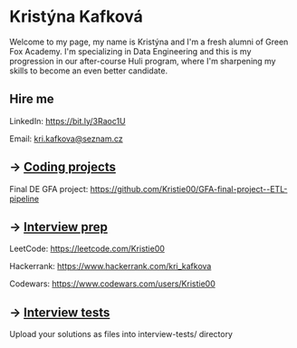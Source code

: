 # Kristýna Kafková

Welcome to my page, my name is Kristýna and I'm a fresh alumni of Green Fox Academy. I'm specializing in Data Engineering and this is my progression in our after-course Huli program, where I'm sharpening my skills to become an even better candidate.

## Hire me
LinkedIn: https://bit.ly/3Raoc1U

Email: kri.kafkova@seznam.cz

## &rarr; [Coding projects](https://github.com/green-fox-academy/definitions/tree/master/project-phase/huli/coding-projects)
Final DE GFA project: https://github.com/Kristie00/GFA-final-project--ETL-pipeline

## &rarr; [Interview prep](https://github.com/green-fox-academy/teaching-materials/tree/master/interview)
LeetCode: https://leetcode.com/Kristie00

Hackerrank: https://www.hackerrank.com/kri_kafkova

Codewars: https://www.codewars.com/users/Kristie00

## &rarr; [Interview tests](https://github.com/green-fox-academy/teaching-materials/tree/master/project-phase/tech-interview-tests)
Upload your solutions as files into interview-tests/ directory


